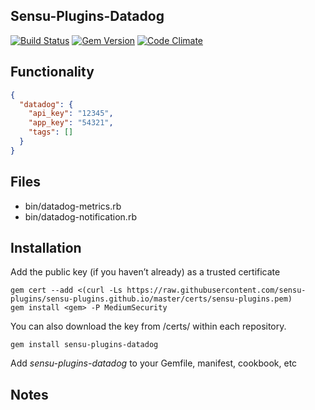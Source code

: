 ## Sensu-Plugins-Datadog

[![Build Status](https://travis-ci.org/sensu-plugins/sensu-plugins-datadog.svg?branch=master)](https://travis-ci.org/sensu-plugins/sensu-plugins-datadog)
[![Gem Version](https://badge.fury.io/rb/sensu-plugins-datadog.svg)](http://badge.fury.io/rb/sensu-plugins-datadog)
[![Code Climate](https://codeclimate.com/github/sensu-plugins/sensu-plugins-datadog/badges/gpa.svg)](https://codeclimate.com/github/sensu-plugins/sensu-plugins-datadog)
## Functionality
```json
{
  "datadog": {
    "api_key": "12345",
    "app_key": "54321",
    "tags": []
  }
}
```
## Files
 * bin/datadog-metrics.rb
 * bin/datadog-notification.rb

## Installation

Add the public key (if you haven’t already) as a trusted certificate

```
gem cert --add <(curl -Ls https://raw.githubusercontent.com/sensu-plugins/sensu-plugins.github.io/master/certs/sensu-plugins.pem)
gem install <gem> -P MediumSecurity
```

You can also download the key from /certs/ within each repository.

`gem install sensu-plugins-datadog`

Add *sensu-plugins-datadog* to your Gemfile, manifest, cookbook, etc

## Notes
